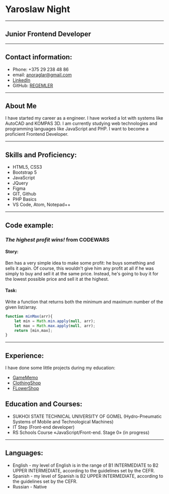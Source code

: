 # Yaroslaw Night 
***
## Junior Frontend Developer
***
## Contact information:
- Phone: +375 29 238 48 86
- email: anoraglar@gmail.com
- [LinkedIn](https://www.linkedin.com/in/%D1%8F%D1%80%D0%BE%D1%81%D0%BB%D0%B0%D0%B2-%D1%80%D1%8B%D1%87%D0%B8%D0%BA-56932023b/)
- GitHub: [REGEMLER](https://github.com/REGEMLER)
***
## About Me
I have started my career as a engineer. I have worked a lot with systems like AutoCAD and KOMPAS 3D. 
I am currently studying web technologies and programming languages like JavaScript and PHP.
I want to become a proficient Frontend Developer.
***
## Skills and Proficiency:
+ HTML5, CSS3
+ Bootstrap 5
+ JavaScript 
+ JQuery
+ Figma
+ GIT, Github
+ PHP Basics
+ VS Code, Atom, Notepad++
***
## Code example:
### _The highest profit wins!_ from CODEWARS
#### Story:
Ben has a very simple idea to make some profit: he buys something and sells it again. Of course, this wouldn't give him any profit at all if he was simply to buy and sell it at the same price. Instead, he's going to buy it for the lowest possible price and sell it at the highest.
#### Task:
Write a function that returns both the minimum and maximum number of the given list/array.
```js
function minMax(arr){
    let min = Math.min.apply(null, arr);
    let max = Math.max.apply(null, arr);
    return [min,max]; 
}
```
***
## Experience: 
I have done some little projects during my education: 
+ [GameMemo](https://regemler.github.io/Cards/)
+ [ClothingShop](https://regemler.github.io/ClothingStor)
+ [FLowerShop](https://regemler.github.io/Plant/)
## Education and Courses:
- SUKHOI STATE TECHNICAL UNIVERSITY OF GOMEL (Hydro-Pneumatic Systems of Mobile and Technological Machines)
- IT Step (Front-end developer)
- RS Schools Course «JavaScript/Front-end. Stage 0» (in progress)
***
## Languages:
+ English - my level of English is in the range of B1 INTERMEDIATE to B2 UPPER INTERMEDIATE, according to the guidelines set by the CEFR. 
+ Spanish - my level of Spanish is B2 UPPER INTERMEDIATE, according to the guidelines set by the CEFR.
+ Russian - Native